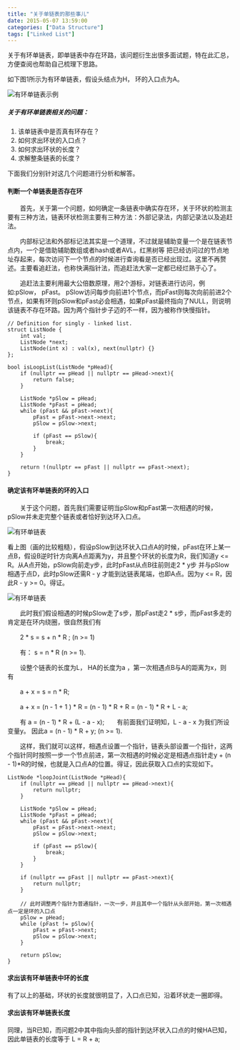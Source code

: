 ```yaml
---
title: "关于单链表的那些事儿"
date: 2015-05-07 13:59:00
categories: ["Data Structure"]
tags: ["Linked List"]
---
```


关于有环单链表，即单链表中存在环路，该问题衍生出很多面试题，特在此汇总，方便查阅也帮助自己梳理下思路。

<!-- more -->

如下图1所示为有环单链表，假设头结点为H， 环的入口点为A。

![有环单链表示例](http://7xilk1.com1.z0.glb.clouddn.com/%E6%9C%89%E7%8E%AF%E5%8D%95%E9%93%BE%E8%A1%A8_1.jpg)

##### 关于有环单链表相关的问题：

1. 该单链表中是否真有环存在？
2. 如何求出环状的入口点？
3. 如何求出环状的长度？
4. 求解整条链表的长度？

下面我们分别针对这几个问题进行分析和解答。

#### 判断一个单链表是否存在环

　　首先，关于第一个问题，如何确定一条链表中确实存在环，关于环状的检测主要有三种方法，链表环状检测主要有三种方法：外部记录法，内部记录法以及追赶法。

　　内部标记法和外部标记法其实是一个道理，不过就是辅助变量一个是在链表节点内，一个是借助辅助数组或者hash或者AVL，红黑树等 把已经访问过的节点地址存起来，每次访问下一个节点的时候进行查询看是否已经出现过。这里不再赘述。主要看追赶法，也称快满指针法，而追赶法大家一定都已经烂熟于心了。

　　追赶法主要利用最大公倍数原理，用2个游标，对链表进行访问，例如:pSlow， pFast。 pSlow访问每步向前进1个节点，而pFast则每次向前前进2个节点，如果有环则pSlow和pFast必会相遇，如果pFast最终指向了NULL，则说明该链表不存在环路。因为两个指针步子迈的不一样，因为被称作快慢指针。

    // Definition for singly - linked list.
	struct ListNode {
	    int val;
	    ListNode *next;
	    ListNode(int x) : val(x), next(nullptr) {}
	};

	bool isLoopList(ListNode *pHead){
	    if (nullptr == pHead || nullptr == pHead->next){
	        return false;
	    }

	    ListNode *pSlow = pHead;
	    ListNode *pFast = pHead;
	    while (pFast && pFast->next){
	        pFast = pFast->next->next;
	        pSlow = pSlow->next;
	
	        if (pFast == pSlow){
	            break;
	        }
	    }

	    return !(nullptr == pFast || nullptr == pFast->next);
	}


#### 确定该有环单链表的环的入口

　　关于这个问题，首先我们需要证明当pSlow和pFast第一次相遇的时候，pSlow并未走完整个链表或者恰好到达环入口点。

![有环单链表](http://7xilk1.com1.z0.glb.clouddn.com/%E6%9C%89%E7%8E%AF%E5%8D%95%E9%93%BE%E8%A1%A8_2.jpg)

看上图（画的比较粗糙），假设pSlow到达环状入口点A的时候，pFast在环上某一点B，假设B逆时针方向离A点距离为y，并且整个环状的长度为R，我们知道y <= R。从A点开始，pSlow向前走y步，此时pFast从点B往前则走2 * y步 并与pSlow相遇于点D，此时pSlow还需R - y 才能到达链表尾端，也即A点。因为y <= R，因此R - y >= 0。得证。

![有环单链表](http://7xilk1.com1.z0.glb.clouddn.com/%E6%9C%89%E7%8E%AF%E5%8D%95%E9%93%BE%E8%A1%A8_3.jpg)

　　此时我们假设相遇的时候pSlow走了s步，那pFast走2 * s步，而pFast多走的肯定是在环内绕圈，很自然我们有 

　　2 * s = s + n * R ;   (n >= 1)

　　有： s = n * R (n >= 1).

　　设整个链表的长度为L， HA的长度为a ，第一次相遇点B与A的距离为x，则有

　　a + x = s = n * R;

　　a + x = (n - 1 + 1 ) * R = (n - 1) * R + R =  (n - 1) * R + L - a;

　　有 a = (n - 1) * R + (L - a - x);　　有前面我们证明知，L - a - x 为我们所设变量y。 因此a = (n - 1) * R + y; (n >= 1).

　　这样，我们就可以这样，相遇点设置一个指针，链表头部设置一个指针，这两个指针同时按照一步一个节点前进，第一次相遇的时候必定是相遇点指针走y + (n - 1)*R的时候，也就是入口点A的位置。得证，因此获取入口点的实现如下。

    ListNode *loopJoint(ListNode *pHead){
        if (nullptr == pHead || nullptr == pHead->next){
            return nullptr;
        }

        ListNode *pSlow = pHead;
        ListNode *pFast = pHead;
        while (pFast && pFast->next){
            pFast = pFast->next->next;
            pSlow = pSlow->next;

            if (pFast == pSlow){
                break;
            }
        }

        if (nullptr == pFast || nullptr == pFast->next){
            return nullptr;
        }

        // 此时调整两个指针为普通指针，一次一步，并且其中一个指针从头部开始，第一次相遇点一定是环的入口点
        pSlow = pHead;
        while (pFast != pSlow){
            pFast = pFast->next;
            pSlow = pSlow->next;
        }

        return pSlow;
    }


#### 求出该有环单链表中环的长度

有了以上的基础，环状的长度就很明显了，入口点已知，沿着环状走一圈即得。


#### 求出该有环单链表长度

同理，当R已知，而问题2中其中指向头部的指针到达环状入口点的时候HA已知，因此单链表的长度等于 L =  R + a;


